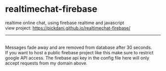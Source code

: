 # realtimechat-firebase
realtime online chat, using firebase realtime and javascript
<br>
view project: https://pickdani.github.io/realtimechat-firebase/
<hr>
<br>
Messages fade away and are removed from database after 30 seconds.
<br>
If you want to host a public firebase project like this make sure to restrict google API access. The firebase api key in the config file here will only accept requests from my domain above.
